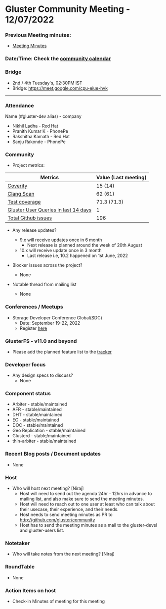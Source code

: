 # Gluster Community Meeting -  12/07/2022


### Previous Meeting minutes:

- [Meeting Minutes](https://github.com/gluster/community/tree/master/meetings)

### Date/Time: Check the [community calendar](https://calendar.google.com/event?action=TEMPLATE&tmeid=MDQ0YmRydTllMXYzdWFoMmpsbjdqNXJlYmNfMjAyMDEwMjdUMDkwMDAwWiBzYWptb2hhbUByZWRoYXQuY29t&tmsrc=sajmoham%40redhat.com&scp=ALL)

### Bridge
  - 2nd / 4th Tuesday's, 02:30PM IST
  - Bridge: https://meet.google.com/cpu-eiue-hvk


-------

### Attendance
Name (#gluster-dev alias) - company
- Nikhil Ladha - Red Hat
- Pranith Kumar K - PhonePe
- Rakshitha Kamath - Red Hat
- Sanju Rakonde - PhonePe

### Community

* Project metrics:

|    Metrics                |   Value (Last meeting)  |
| ------------------------- | -------- |
|[Coverity](https://scan.coverity.com/projects/gluster-glusterfs)  | 15 (14)  |
|[Clang Scan](https://build.gluster.org/job/clang-scan/lastBuild/) |   62 (61)  |
|[Test coverage](https://build.gluster.org/job/line-coverage/lastCompletedBuild/Line_20Coverage_20Report/)|    71.3 (71.3) |
|[Gluster User Queries in last 14 days](https://lists.gluster.org/pipermail/gluster-users/2022-June/thread.html)        |     1     |
|[Total Github issues](https://github.com/gluster/glusterfs/issues)       |    196   |


* Any release updates?
    * 9.x will receive updates once in 6 month
        * Next release is planned around the week of 20th August
    * 10.x will receive update once in 3 month
        * Last release i.e, 10.2 happened on 1st June, 2022

* Blocker issues across the project?
    * None


* Notable thread from mailing list
    * None


### Conferences / Meetups

* Storage Developer Conference Global(SDC)
    * Date: September 19-22, 2022
    * Register [here](https://storagedeveloper.org/events/sdc-2022)


### GlusterFS - v11.0 and beyond
*   Please add the planned feature list to the [tracker](https://github.com/gluster/glusterfs/issues/3023)

### Developer focus

* Any design specs to discuss?
    * None


### Component status
* Arbiter - stable/maintained
* AFR - stable/maintained
* DHT - stable/maintained
* EC - stable/maintained
* DOC - stable/maintained
* Geo Replication - stable/maintained
* Glusterd - stable/maintained
* thin-arbiter - stable/maintained


### Recent Blog posts / Document updates
* None


### Host

* Who will host next meeting? [Niraj]
  - Host will need to send out the agenda 24hr - 12hrs in advance to mailing list, and also make sure to send the meeting minutes.
  - Host will need to reach out to one user at least who can talk about their usecase, their experience, and their needs.
  - Host needs to send meeting minutes as PR to http://github.com/gluster/community
  - Host has to send the meeting minutes as a mail to the gluster-devel and gluster-users list.


### Notetaker

* Who will take notes from the next meeting? [Niraj]


### RoundTable
* None


### Action Items on host
* Check-in Minutes of meeting for this meeting

